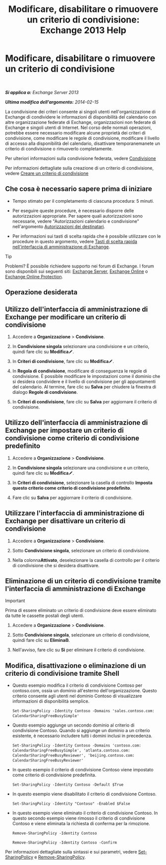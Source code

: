 ﻿---
title: 'Modificare, disabilitare o rimuovere un criterio di condivisione: Exchange 2013 Help'
TOCTitle: Modificare, disabilitare o rimuovere un criterio di condivisione
ms:assetid: 714af42d-ca29-4bb4-ac48-f0b3d4fd1c15
ms:mtpsurl: https://technet.microsoft.com/it-it/library/JJ657460(v=EXCHG.150)
ms:contentKeyID: 50480970
ms.date: 05/22/2018
mtps_version: v=EXCHG.150
ms.translationtype: MT
---

# Modificare, disabilitare o rimuovere un criterio di condivisione

 

_**Si applica a:** Exchange Server 2013_

_**Ultima modifica dell'argomento:** 2014-02-15_

La condivisione dei criteri consente ai singoli utenti nell'organizzazione di Exchange di condividere le informazioni di disponibilità del calendario con altre organizzazione federate di Exchange, organizzazioni non federate di Exchange e singoli utenti di Internet. Nel corso delle normali operazioni, potrebbe essere necessario modificare alcune proprietà dei criteri di condivisione, come modificare le regole di condivisione, modificare il livello di accesso alla disponibilità del calendario, disattivare temporanemanete un criterio di condivisione o rimuoverlo completamente.

Per ulteriori informazioni sulla condivisione federata, vedere [Condivisione](sharing-exchange-2013-help.md)

Per informazioni dettagliate sulla creazione di un criterio di condivisione, vedere [Creare un criterio di condivisione](create-a-sharing-policy-exchange-2013-help.md)

## Che cosa è necessario sapere prima di iniziare

  - Tempo stimato per il completamento di ciascuna procedura: 5 minuti.

  - Per eseguire queste procedure, è necessario disporre delle autorizzazioni appropriate. Per sapere quali autorizzazioni sono necessarie, vedere "Autorizzazioni calendario e condivisione" nell'argomento [Autorizzazioni dei destinatari](recipients-permissions-exchange-2013-help.md).

  - Per informazioni sui tasti di scelta rapida che è possibile utilizzare con le procedure in questo argomento, vedere [Tasti di scelta rapida nell'interfaccia di amministrazione di Exchange](keyboard-shortcuts-in-the-exchange-admin-center-exchange-online-protection-help.md).


> [!TIP]
> Problemi? È possibile richiedere supporto nei forum di Exchange. I forum sono disponibili sui seguenti siti: <A href="https://go.microsoft.com/fwlink/p/?linkid=60612">Exchange Server</A>, <A href="https://go.microsoft.com/fwlink/p/?linkid=267542">Exchange Online</A> o <A href="https://go.microsoft.com/fwlink/p/?linkid=285351">Exchange Online Protection</A>.



## Operazione desiderata

## Utilizzo dell'interfaccia di amministrazione di Exchange per modificare un criterio di condivisione

1.  Accedere a **Organizzazione** \> **Condivisione**.

2.  In **Condivisione singola** selezionare una condivisione e un criterio, quindi fare clic su **Modifica**![Icona Modifica](images/JJ218640.6f53ccb2-1f13-4c02-bea0-30690e6ea71d(EXCHG.150).gif "Icona Modifica").

3.  In **Criteri di condivisione**, fare clic su **Modifica**![Icona Modifica](images/JJ218640.6f53ccb2-1f13-4c02-bea0-30690e6ea71d(EXCHG.150).gif "Icona Modifica").

4.  In **Regola di condivisione**, modificare di conseguenza le regole di condivisione. È possibile modificare le impostazioni come il dominio che si desidera condividere e il livello di condivisione per gli appuntamenti del calendario. Al termine, fare clic su **Salva** per chiudere la finestra di dialogo **Regole di condivisione**.

5.  In **Criteri di condivisione**, fare clic su **Salva** per aggiornare il criterio di condivisione.

## Utilizzo dell'interfaccia di amministrazione di Exchange per impostare un criterio di condivisione come criterio di condivisione predefinito

1.  Accedere a **Organizzazione** \> **Condivisione**.

2.  In **Condivisione singola** selezionare una condivisione e un criterio, quindi fare clic su **Modifica**![Icona Modifica](images/JJ218640.6f53ccb2-1f13-4c02-bea0-30690e6ea71d(EXCHG.150).gif "Icona Modifica").

3.  In **Criteri di condivisione**, selezionare la casella di controllo **Imposta questo criterio come criterio di condivisione predefinito**.

4.  Fare clic su **Salva** per aggiornare il criterio di condivisione.

## Utilizzare l'interfaccia di amministrazione di Exchange per disattivare un criterio di condivisione

1.  Accedere a **Organizzazione** \> **Condivisione**.

2.  Sotto **Condivisione singola**, selezionare un criterio di condivisione.

3.  Nella colonna**Attivato**, deselezionare la casella di controllo per il criterio di condivisione che si desidera disattivare.

## Eliminazione di un criterio di condivisione tramite l'interfaccia di amministrazione di Exchange


> [!IMPORTANT]
> Prima di essere eliminato un criterio di condivisione deve essere eliminato da tutte le cassette postali degli utenti.



1.  Accedere a **Organizzazione** \> **Condivisione**.

2.  Sotto **Condivisione singola**, selezionare un criterio di condivisione, quindi fare clic su **Elimina**![Icona Elimina](images/Dd979797.14f639f6-61e8-4418-bbfb-0db14de9d2f5(EXCHG.150).gif "Icona Elimina").

3.  Nell'avviso, fare clic su **Sì** per eliminare il criterio di condivisione.

## Modifica, disattivazione o eliminazione di un criterio di condivisione tramite Shell

  - Questo esempio modifica il criterio di condivisione Contoso per contoso.com, ossia un dominio all'esterno dell'organizzazione. Questo criterio consente agli utenti nel dominio Contoso di visualizzare informazioni di disponibilità semplice.
    
        Set-SharingPolicy -Identity Contoso -Domains 'sales.contoso.com: CalendarSharingFreeBusySimple'

  - Questo esempio aggiunge un secondo dominio al criterio di condivisione Contoso. Quando si aggiunge un dominio a un criterio esistente, è necessario includere tutti i domini inclusi in precedenza.
    
        Set-SharingPolicy -Identity Contoso -Domains 'contoso.com: CalendarSharingFreeBusySimple', 'atlanta.contoso.com: CalendarSharingFreeBusyReviewer', 'beijing.contoso.com: CalendarSharingFreeBusyReviewer'

  - In questo esempio il criterio di condivisione Contoso viene impostato come criterio di condivisione predefinita.
    
        Set-SharingPolicy -Identity Contoso -Default $True

  - In questo esempio viene disabilitato il criterio di condivisione Contoso.
    
        Set-SharingPolicy -Identity "Contoso" -Enabled $False

  - In questo esempio viene eliminato il criterio di condivisione Contoso. In questo secondo esempio viene rimosso il criterio di condivisione Contoso e viene eliminata la richiesta di conferma per la rimozione.
      
      ```
      Remove-SharingPolicy -Identity Contoso
      ```
      ```
      Remove-SharingPolicy -Identity Contoso -Confirm
      ```

Per informazioni dettagliate sulla sintassi e sui parametri, vedere [Set-SharingPolicy](https://technet.microsoft.com/it-it/library/dd297931\(v=exchg.150\)) e [Remove-SharingPolicy](https://technet.microsoft.com/it-it/library/dd351071\(v=exchg.150\)).

